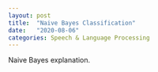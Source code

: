 ```yaml
---
layout: post
title:  "Naive Bayes Classification"
date:   "2020-08-06"
categories: Speech & Language Processing
---
```

Naive Bayes explanation.